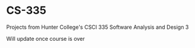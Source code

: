 # CS-335
Projects from Hunter College's CSCI 335 Software Analysis and Design 3

Will update once course is over
